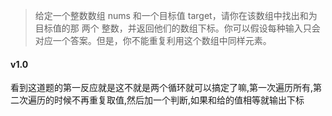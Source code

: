 >给定一个整数数组 nums 和一个目标值 target，请你在该数组中找出和为目标值的那 两个 整数，并返回他们的数组下标。你可以假设每种输入只会对应一个答案。但是，你不能重复利用这个数组中同样元素。
#### v1.0
看到这道题的第一反应就是这不就是两个循环就可以搞定了嘛,第一次遍历所有,第二次遍历的时候不再重复取值,然后加一个判断,如果和给的值相等就输出下标
